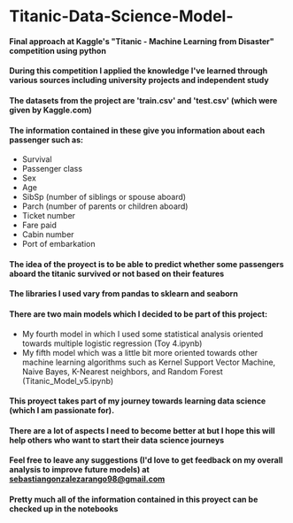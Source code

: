 # Titanic-Data-Science-Model-
#### Final approach at Kaggle's "Titanic - Machine Learning from Disaster" competition using python
#### During this competition I applied the knowledge I've learned through various sources including university projects and independent study
#### The datasets from the project are 'train.csv' and 'test.csv' (which were given by Kaggle.com)
#### The information contained in these give you information about each passenger such as:
- Survival
- Passenger class
- Sex
- Age
- SibSp (number of siblings or spouse aboard)
- Parch (number of parents or children aboard)
- Ticket number
- Fare paid
- Cabin number
- Port of embarkation
#### The idea of the proyect is to be able to predict whether some passengers aboard the titanic survived or not based on their features
#### The libraries I used vary from pandas to sklearn and seaborn
#### There are two main models which I decided to be part of this project:
- My fourth model in which I used some statistical analysis oriented towards multiple logistic regression (Toy 4.ipynb)
- My fifth model which was a little bit more oriented towards other machine learning algorithms such as Kernel Support Vector Machine, Naive Bayes, K-Nearest neighbors, and Random Forest (Titanic_Model_v5.ipynb)
#### This proyect takes part of my journey towards learning data science (which I am passionate for). 
#### There are a lot of aspects I need to become better at but I hope this will help others who want to start their data science journeys
#### Feel free to leave any suggestions (I'd love to get feedback on my overall analysis to improve future models) at sebastiangonzalezarango98@gmail.com
#### Pretty much all of the information contained in this proyect can be checked up in the notebooks
